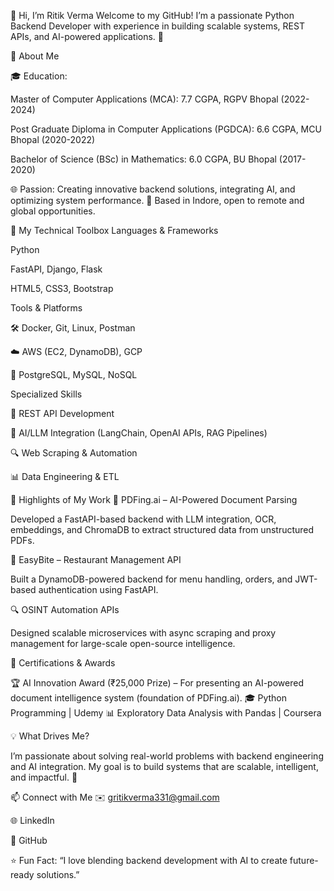 👋 Hi, I’m Ritik Verma
Welcome to my GitHub! I’m a passionate Python Backend Developer with experience in building scalable systems, REST APIs, and AI-powered applications. 🚀

🌟 About Me

🎓 Education:

Master of Computer Applications (MCA): 7.7 CGPA, RGPV Bhopal (2022-2024)

Post Graduate Diploma in Computer Applications (PGDCA): 6.6 CGPA, MCU Bhopal (2020-2022)

Bachelor of Science (BSc) in Mathematics: 6.0 CGPA, BU Bhopal (2017-2020)

🌐 Passion: Creating innovative backend solutions, integrating AI, and optimizing system performance.
📍 Based in Indore, open to remote and global opportunities.

🚀 My Technical Toolbox
Languages & Frameworks

Python

FastAPI, Django, Flask

HTML5, CSS3, Bootstrap

Tools & Platforms

🛠 Docker, Git, Linux, Postman

☁️ AWS (EC2, DynamoDB), GCP

📂 PostgreSQL, MySQL, NoSQL

Specialized Skills

🔗 REST API Development

🤖 AI/LLM Integration (LangChain, OpenAI APIs, RAG Pipelines)

🔍 Web Scraping & Automation

📊 Data Engineering & ETL

🌟 Highlights of My Work
📄 PDFing.ai – AI-Powered Document Parsing

Developed a FastAPI-based backend with LLM integration, OCR, embeddings, and ChromaDB to extract structured data from unstructured PDFs.

🍴 EasyBite – Restaurant Management API

Built a DynamoDB-powered backend for menu handling, orders, and JWT-based authentication using FastAPI.

🔍 OSINT Automation APIs

Designed scalable microservices with async scraping and proxy management for large-scale open-source intelligence.

🏅 Certifications & Awards

🏆 AI Innovation Award (₹25,000 Prize) – For presenting an AI-powered document intelligence system (foundation of PDFing.ai).
🎓 Python Programming | Udemy
📊 Exploratory Data Analysis with Pandas | Coursera

💡 What Drives Me?

I’m passionate about solving real-world problems with backend engineering and AI integration. My goal is to build systems that are scalable, intelligent, and impactful. 🌱

📫 Connect with Me
✉️ gritikverma331@gmail.com

🌐 LinkedIn

🐙 GitHub

⭐ Fun Fact: “I love blending backend development with AI to create future-ready solutions.”

